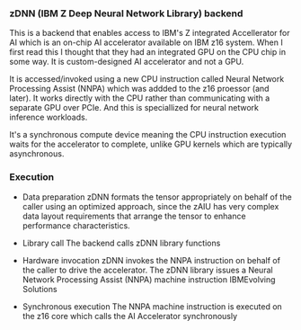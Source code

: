 ### zDNN (IBM Z Deep Neural Network Library) backend
This is a backend that enables access to IBM's Z integrated Accellerator for AI which is
an on-chip AI accelerator available on IBM z16 system. When I first read this I thought
that they had an integrated GPU on the CPU chip in some way. It is  custom-designed
AI accelerator and not a GPU.

It is accessed/invoked using a new CPU instruction called Neural Network Processing Assist
(NNPA) which was addded to the z16 proessor (and later). It works directly with the CPU rather
than communicating with a separate GPU over PCIe. And this is speciallized for neural network
inference workloads.

It's a synchronous compute device meaning the CPU instruction execution waits for the
accelerator to complete, unlike GPU kernels which are typically asynchronous.


### Execution
* Data preparation
zDNN formats the tensor appropriately on behalf of the caller using an optimized approach,
since the zAIU has very complex data layout requirements that arrange the tensor to
enhance performance characteristics.
* Library call
The backend calls zDNN library functions

* Hardware invocation
zDNN invokes the NNPA instruction on behalf of the caller to drive the accelerator. The zDNN
library issues a Neural Network Processing Assist (NNPA) machine instruction IBMEvolving Solutions

* Synchronous execution
The NNPA machine instruction is executed on the z16 core which calls the AI Accelerator synchronously
